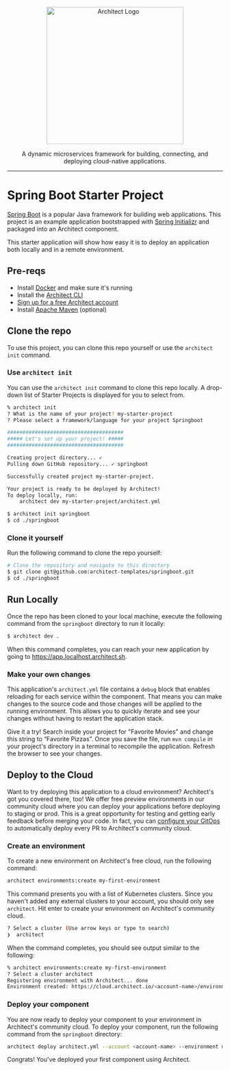<p align="center">
  <picture>
    <source media="(prefers-color-scheme: dark)" srcset="https://cdn.architect.io/logo/horizontal-inverted.png">
    <source media="(prefers-color-scheme: light)" srcset="https://cdn.architect.io/logo/horizontal.png">
    <img width="320" alt="Architect Logo" src="https://cdn.architect.io/logo/horizontal.png">
  </picture>
</p>

<p align="center">
  A dynamic microservices framework for building, connecting, and deploying cloud-native applications.
</p>

---

# Spring Boot Starter Project
[Spring Boot](https://spring.io/) is a popular Java framework for building web applications.
This project is an example application bootstrapped with [Spring Initializr](https://start.spring.io/) and packaged into an Architect component.

This starter application will show how easy it is to deploy an application both locally and in a remote environment.

## Pre-reqs
* Install [Docker](https://docs.docker.com/get-docker/) and make sure it's running
* Install the [Architect CLI](https://github.com/architect-team/architect-cli)
* [Sign up for a free Architect account](https://cloud.architect.io/signup)
* Install [Apache Maven](https://maven.apache.org/install.html) (optional)

## Clone the repo
To use this project, you can clone this repo yourself or use the `architect init` command.

### Use `architect init`
You can use the `architect init` command to clone this repo locally. A drop-down list of Starter Projects is
displayed for you to select from.

```bash
% architect init
? What is the name of your project? my-starter-project
? Please select a framework/language for your project Springboot

######################################
##### Let's set up your project! #####
######################################

Creating project directory... ✓
Pulling down GitHub repository... ✓ springboot

Successfully created project my-starter-project.

Your project is ready to be deployed by Architect!
To deploy locally, run:
	architect dev my-starter-project/architect.yml
```

```sh
$ architect init springboot
$ cd ./springboot
```

### Clone it yourself
Run the following command to clone the repo yourself:

```sh
# Clone the repository and navigate to this directory
$ git clone git@github.com:architect-templates/springboot.git
$ cd ./springboot
```

## Run Locally
Once the repo has been cloned to your local machine, execute the following command from the `springboot` directory to run it locally:

```sh
$ architect dev .
```

When this command completes, you can reach your new application by going to https://app.localhost.architect.sh.
### Make your own changes
This application's `architect.yml` file contains a `debug` block that enables reloading for each service
within the component. That means you can make changes to the source code and those changes will be applied to the
running environment. This allows you to quickly iterate and see your changes without having to restart the
application stack.

Give it a try! Search inside your project for "Favorite Movies" and change this string to “Favorite Pizzas”. Once you save
the file, run `mvn compile` in your project's directory in a terminal to recompile the application. Refresh the browser to see your changes.

## Deploy to the Cloud
Want to try deploying this application to a cloud environment? Architect's got you covered there, too!
We offer free preview environments in our community cloud where you can deploy your applications
before deploying to staging or prod. This is a great opportunity for testing and getting early feedback before merging
your code. In fact, you can [configure your GitOps](https://docs.architect.io/tutorial/creating-a-component)
to automatically deploy every PR to Architect's community cloud.

### Create an environment
To create a new environment on Architect's free cloud, run the following command:

```sh
architect environments:create my-first-environment
```
This command presents you with a list of Kubernetes clusters. Since you haven't added any external clusters to your
account, you should only see `architect`. Hit enter to create your environment on Architect's community cloud.

```sh
? Select a cluster (Use arrow keys or type to search)
❯  architect
```
When the command completes, you should see output similar to the following:
```sh
% architect environments:create my-first-environment
? Select a cluster architect
Registering environment with Architect... done
Environment created: https://cloud.architect.io/<account-name>/environments/my-first-environment
```

### Deploy your component
You are now ready to deploy your component to your environment in Architect's community cloud. To deploy your component,
run the following command from the `springboot` directory:

```sh
architect deploy architect.yml --account <account-name> --environment my-first-environment
```
Congrats! You've deployed your first component using Architect.
